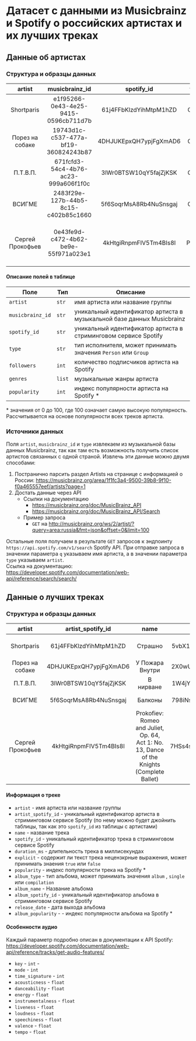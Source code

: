 # Датасет с данными из Musicbrainz и Spotify о российских артистах и их лучших треках

## Данные об артистах

### Структура и образцы данных

|      artist      |            musicbrainz_id            |       spotify_id       |  type  | followers |                                        genres                                        | popularity |
|:----------------:|:------------------------------------:|:----------------------:|:------:|:---------:|:------------------------------------------------------------------------------------:|:----------:|
| Shortparis       | e1f95266-0e43-4e25-9415-0596cb711d7b | 61j4FFbKlzdYihMtpM1hZD | Group  | 65521     | ["double drumming", "russian post-punk"]                                             | 46         |
| Порез на собаке  | 19743d1c-c537-477a-bf19-360824243b87 | 4DHJUKEpxQH7ypjFgXmAD6 | Group  | 4443      | ["russian indie"]                                                                    | 25         |
| П.Т.В.П.         | 671fcfd3-54c4-4b76-ac23-999a606f1f0c | 3lWr0BTSW10qY5fajZjKSK | Group  | 15255     | ["russian punk", "russian rock"]                                                     | 33         |
| ВСИГМЕ           | 2483f29e-127b-44b5-8c15-c402b85c1660 | 5f6SoqrMsA8Rb4NuSnsgaj | Group  | 423       | []                                                                                   | 11         |
| Сергей Прокофьев | 0e43fe9d-c472-4b62-be9e-55f971a023e1 | 4kHtgiRnpmFIV5Tm4BIs8l | Person | 167015    | ["classical", "early modern classical", "neoclassicism", "russian modern classical"] | 58         |

#### Описание полей в таблице

| Поле             | Тип    | Описание                                                               |
|------------------|--------|------------------------------------------------------------------------|
| `artist`         | `str`  | имя артиста или название группы                                        |
| `musicbrainz_id` | `str`  | уникальный идентификатор артиста в музыкальной базе данных Musicbrainz |
| `spotify_id`     | `str`  | уникальный идентификатор артиста в стриминговом сервисе Spotify        |
| `type`           | `str`  | тип исполнителя, может принимать значения `Person` или `Group`         |
| `followers`      | `int`  | количество подписчиков артиста на Spotify                              |
| `genres`         | `list` | музыкальные жанры артиста                                              |
| `popularity`     | `int`  | индекс популярности артиста на Spotify *                               |

\* значения от 0 до 100, где 100 означает самую высокую популярность. Рассчитывается на основе популярности всех треков артиста.

### Источники данных

Поля `artist`, `musicbrainz_id` и `type` извлекаем из музыкальной базы данных Musicbrainz, так как там есть возможность получить список артистов связанных с одной страной.
Извлечь эти данные можно двумя способами:
1. Постранично парсить раздел Artists на странице с информацией о России: https://musicbrainz.org/area/1f1fc3a4-9500-39b8-9f10-f0a465557eef/artists?page=1
2. Достать данные через API
    - Ссылки на документацию
        - https://musicbrainz.org/doc/MusicBrainz_API
        - https://musicbrainz.org/doc/MusicBrainz_API/Search
    - Пример запроса
        - `GET` на http://musicbrainz.org/ws/2/artist/?query=area:russia&fmt=json&offset=0&limit=100
        
Остальные поля получаем в результате `GET` запросов к эндпоинту `https://api.spotify.com/v1/search` Spotify API.
При отправке запроса в значении параметра `q` указываем имя артиста, а в значении параметра `type` указываем `artist`. \
Ссылка на документацию: https://developer.spotify.com/documentation/web-api/reference/search/search/


## Данные о лучших треках

### Структура и образцы данных

|      artist      |    artist_spotify_id   |                                            name                                            |       spotify_id       | duration_ms | explicit | popularity | album_type |          album_name         |    album_spotify_id    | release_date | album_popularity | key | mode | time_signature | acousticness | danceability | energy | instrumentalness | liveness | loudness | speechiness | valence |  tempo  |
|:----------------:|:----------------------:|:------------------------------------------------------------------------------------------:|:----------------------:|:-----------:|:--------:|:----------:|:----------:|:---------------------------:|:----------------------:|:------------:|:----------------:|:---:|:----:|:--------------:|:------------:|:------------:|:------:|:----------------:|:--------:|:--------:|:-----------:|:-------:|:-------:|
| Shortparis       | 61j4FFbKlzdYihMtpM1hZD | Страшно                                                                                    | 5vbX1g08j9hGzW93CAIeQo | 289682      | false    | 48         | album      | Так закалялась сталь        | 4RSGIq9Yu5i70lfXJQ19px | 2019-11-01   | 48               | 11  | 0    | 3              | 0.00861      | 0.62         | 0.822  | 0.633            | 0.085    | -7.434   | 0.0385      | 0.451   | 117.005 |
| Порез на собаке  | 4DHJUKEpxQH7ypjFgXmAD6 | У Пожара Внутри                                                                            | 2X0wU5wniSmslkpN4raRWu | 338801      | false    | 21         | album      | Горе Поводырь               | 2uZq9bcewcaKRGQOGlnIzR | 2016         | 22               | 4   | 0    | 1              | 0.316        | 0.376        | 0.337  | 0.000602         | 0.364    | -12.425  | 0.0471      | 0.0591  | 129.461 |
| П.Т.В.П.         | 3lWr0BTSW10qY5fajZjKSK | В нирване                                                                                  | 1W4jYmQBjXtuZW0qAjVg2S | 117353      | false    | 33         | album      | Гексаген                    | 62WvNAwN8JJOHOlDswU7H8 | 2001-01-01   | 30               | 0   | 1    | 4              | 0.00204      | 0.601        | 0.846  | 0.0000867        | 0.134    | -7.493   | 0.0392      | 0.846   | 128.698 |
| ВСИГМЕ           | 5f6SoqrMsA8Rb4NuSnsgaj | Балконы                                                                                    | 798iNswoND89ZPdBLY6GCl | 240733      | false    | 8          | album      | Река                        | 1ySZBaUjbj3PjVnea7sJnt | 2017-08-10   | 11               | 1   | 1    | 4              | 0.184        | 0.83         | 0.731  | 0                | 0.131    | -5.418   | 0.136       | 0.365   | 121.977 |
| Сергей Прокофьев | 4kHtgiRnpmFIV5Tm4BIs8l | Prokofiev: Romeo and Juliet, Op. 64, Act 1: No. 13, Dance of the Knights (Complete Ballet) | 7HSs4srn1qnZhh7WRWBVOk | 341693      | false    | 56         | album      | Prokofiev: Romeo and Juliet | 3M5idfqFUxge3skgZQu4R3 | 1973         | 52               | 0   | 1    | 4              | 0.927        | 0.209        | 0.101  | 0.9              | 0.0776   | -19.383  | 0.0403      | 0.153   | 85.851  |

#### Информация о треке
- `artist` - имя артиста или название группы
- `artist_spotify_id` - уникальный идентификатор артиста в стриминговом сервисе Spotify (по нему можно будет джойнить таблицы, так как это `spotify_id` из таблицы с артистами)
- `name` - название трека
- `spotify_id` - уникальный идентификатор трека в стриминговом сервисе Spotify
- `duration_ms` - длительность трека в миллисекундах
- `explicit` - содержит ли текст трека нецензкрные выражения, может принимать знаения `true` или `false`
- `popularity` - индекс популярности трека на Spotify *
- `album_type` - тип альбома, может принимать значения `album` , `single` или `compilation`
- `album_name` - Название альбома
- `album_spotify_id` - уникальный идентификатор альбома в стриминговом сервисе Spotify
- `release_date` - дата выхода альбома
- `album_popularity` - - индекс популярности альбома на Spotify *

#### Особенности аудио
Каждый параметр подробно описан в документации к API Spotify: https://developer.spotify.com/documentation/web-api/reference/tracks/get-audio-features/
- `key` - `int` - 
- `mode` - `int`
- `time_signature` - `int`
- `acousticness` - `float`
- `danceability` - `float`
- `energy` - `float`
- `instrumentalness` - `float`
- `liveness` - `float`
- `loudness` - `float`
- `speechiness` - `float`
- `valence` - `float`
- `tempo` - `float`
